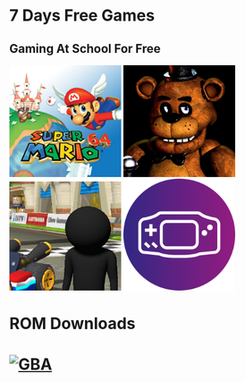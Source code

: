 # 7 Days Free Games




## Gaming At School For Free




[<img alt="Mario 64" width="200px" src="https://raw.githubusercontent.com/QaPd/QaPd.github.io/main/64.jpeg" />](https://sz-games.github.io/Games2/sm64/) [<img alt="FNAF" width="200px" src="https://raw.githubusercontent.com/QaPd/QaPd.github.io/main/fnaf1.jpeg" />](https://wellsousaaa.github.io/Five-Nights-at-Freddys-Web/) [<img alt="Stickman Tour Kart" width="200px" src="https://raw.githubusercontent.com/QaPd/QaPd.github.io/main/STICKMANTK.png" />](https://sz-games.github.io/games/game.html?game=https://sz-games.github.io/Games8/STICKMANTOURKART) [<img alt = "Gameboy Advance" width="200px" src="https://raw.githubusercontent.com/QaPd/QaPd.github.io/main/gba.png" />](https://michelhe.github.io/rustboyadvance-ng/)

# ROM Downloads

# [<img alt="GBA" width="200px" src="" />](https://qapd.github.io/games/)

